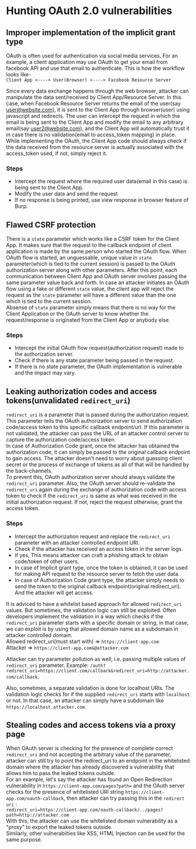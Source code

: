 # Hunting OAuth 2.0 vulnerabilities

## Improper implementation of the implicit grant type
OAuth is often used for authentication via social media services. For an example, a client application may use OAuth to get your email from facebook API and use that email to authenticate. This is how the workflow looks like-  
```Client App <----> User(Browser) <----> Facebook Resource Server```

Since every data exchange happens through the web browser, attacker can manipulate the data sent/received by Client App/Resource Server. In this case, when Facebook Resource Server returns the email of the user(say user@website.com), it is sent to the Client App through browser(user) using javascript and redirects. The user can intercept the request in which the email is being sent to the Client App and modify the email to any arbitrary email(say user2@website.com), and the Client App will automatically trust it in case there is no validation(email to access_token mapping) in place.  
While implementing the OAuth, the Client App code should always check if the data received from the resource server is actually associated with the access_token used, if not, simply reject it.

### Steps
* Intercept the request where the required user data(email in this case) is being sent to the Client App.
* Modify the user data and send the request
* If no response is being printed, use view response in browser feature of Burp.
  
  
  
## Flawed CSRF protection
There is a ```state``` parameter which works like a CSRF token for the Client App. It makes sure that the request to the callback endpoint of client application is made by the same person who started the OAuth flow. When OAuth flow is started, an unguessable, unique value in ```state``` parameter(which is tied to the current session) is passed to the OAuth authorization server along with other parameters. After this point, each communication between Client App and OAuth server involves passing the same parameter value back and forth. In case an attacker initiates an OAuth flow using a fake or different ```state``` value, the client app will reject the request as the ```state``` parameter will have a different value than the one which is tied to the current session.   
Absense of ```state``` parameter simply means that there is no way for the Client Application or the OAuth server to know whether the request/response is originated from the Client App or anybody else.

### Steps
* Intercept the initial OAuth flow request(authorization request) made to the authorization server.
* Check if there is any state parameter being passed in the request. 
* If there is no state parameter, the OAuth implementation is vulnerable and the impact may vary.


## Leaking authorization codes and access tokens(unvalidated ```redirect_uri```)
```redirect_uri``` is a parameter that is passed during the authorization request. This parameter tells the OAuth authorization server to send authorization code/access token to this specific callback endpoint/url. If this parameter is not validated, the attacker can pass the URL of an attacker control server to capture the authorization code/access token.  
In case of Authorization Code grant, once the attacker has obtained the authorization code, it can simply be passed to the original callback endpoint to gain access. The attacker doesn't need to worry about guessing client secret or the process of exchange of tokens as all of that will be handled by the back-channels.   
To prevent this, OAuth authorization server should always validate the ```redirect_uri``` parameter. Also, the OAuth server should re-validate the ```redirect_uri``` again during the exchange of authorization code with access token to check if the ```redirect_uri``` is same as what was received in the initial authorization request. If not, reject the request otherwise, grant the access token.  

### Steps
* Intercept the authorization request and replace the ```redirect_uri``` parameter with an attacker controlled endpoint URI.
* Check if the attacker has received an access token in the server logs.
* If yes, This means attacker can craft a phishing attack to obtain code/token of other users.
* In case of Implicit grant type, once the token is obtained, it can be used for making API request to the resource server to fetch the user data.
* In case of Authorization Code grant type, the attacker simply needs to send the token to the original callback endpoint(original redirect_uri). And the attacker will get access.  
  
It is adviced to have a whitelist based approach for allowed ```redirect_uri``` values. But sometimes, the validation logic can still be exploited. Often developers implement the validation in a way which checks if the ```redirect_uri``` parameter starts with a specific domain or string, in that case, we can exploit is by using that allowed domain name as a subdomain in attacker controlled domain.  
Allowed redirect_uri(must start with) => ```https://client-app.com```  
Attacker => ```https://client-app.com&@attacker.com```   

Attacker can try parameter pollution as well, i.e. passing multiple values of ```redirect_uri``` parameter. Example: ```/auth?redirect_uri=https://client.com/callback&redirect_uri=http://attacker.com/callback```.   

Also, sometimes, a separate validation is done for localhost URIs. The validation logic checks for if the supplied ```redirect_uri``` starts with ```localhost``` or not. In that case, an attacker can simply have a subdomain like ```https://localhost.attacker.com```.   


## Stealing codes and access tokens via a proxy page
When OAuth server is checking for the presence of complete correct ```redirect_uri``` and not accepting the arbitrary value of the parameter, attacker can still try to point the redirect_uri to an endpoint in the whitelisted domain where the attacker has already discovered a vulnerability that allows him to pass the leaked tokens outside.   
For an example, let's say the attacker has found an Open Redirection vulnerability in ```https://client-app.com/pages?path=``` and the OAuth server checks for the presence of whitelisted URI string ```https://client-app.com/oauth-callback```, then attacker can try passing this in the ```redirect uri``` :  
```redirect_uri=https://client-app.com/oauth-callback/../pages?path=http://attacker.com```   
With this, the attacker can use the whitelisted domain vulnerability as a "proxy" to export the leaked tokens outside.  
Similarly, other vulnerabilties like XSS, HTML Injection can be used for the same purpose.   







